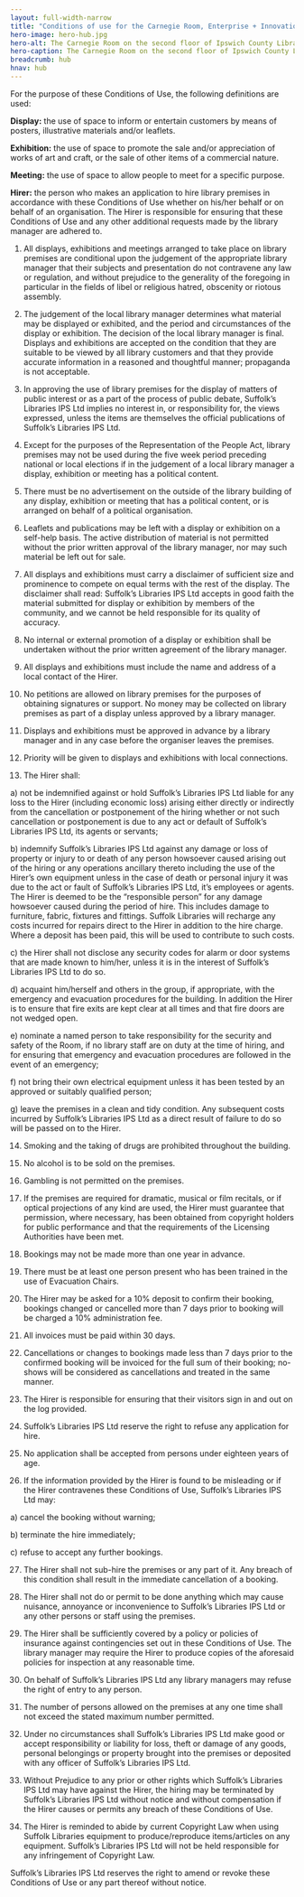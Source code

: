 ```yaml
---
layout: full-width-narrow
title: "Conditions of use for the Carnegie Room, Enterprise + Innovation Hub"
hero-image: hero-hub.jpg
hero-alt: The Carnegie Room on the second floor of Ipswich County Library
hero-caption: The Carnegie Room on the second floor of Ipswich County Library
breadcrumb: hub
hnav: hub
---
```

For the purpose of these Conditions of Use, the following definitions are used:

**Display:** the use of space to inform or entertain customers by means of posters, illustrative materials and/or leaflets.

**Exhibition:** the use of space to promote the sale and/or appreciation of works of art and craft, or the sale of other items of a commercial nature.

**Meeting:** the use of space to allow people to meet for a specific purpose.

**Hirer:** the person who makes an application to hire library premises in accordance with these Conditions of Use whether on his/her behalf or on behalf of an organisation. The Hirer is responsible for ensuring that these Conditions of Use and any other additional requests made by the library manager are adhered to.

1. All displays, exhibitions and meetings arranged to take place on library premises are conditional upon the judgement of the appropriate library manager that their subjects and presentation do not contravene any law or regulation, and without prejudice to the generality of the foregoing in particular in the fields of libel or religious hatred, obscenity or riotous assembly.

2. The judgement of the local library manager determines what material may be displayed or exhibited, and the period and circumstances of the display or exhibition. The decision of the local library manager is final. Displays and exhibitions are accepted on the condition that they are suitable to be viewed by all library customers and that they provide accurate information in a reasoned and thoughtful manner; propaganda is not acceptable.

3. In approving the use of library premises for the display of matters of public interest or as a part of the process of public debate, Suffolk’s Libraries IPS Ltd implies no interest in, or responsibility for, the views expressed, unless the items are themselves the official publications of Suffolk’s Libraries IPS Ltd.

4. Except for the purposes of the Representation of the People Act, library premises may not be used during the five week period preceding national or local elections if in the judgement of a local library manager a display, exhibition or meeting has a political content.

5. There must be no advertisement on the outside of the library building of any display, exhibition or meeting that has a political content, or is arranged on behalf of a political organisation.

6. Leaflets and publications may be left with a display or exhibition on a self-help basis. The active distribution of material is not permitted without the prior written approval of the library manager, nor may such material be left out for sale.

7. All displays and exhibitions must carry a disclaimer of sufficient size and prominence to compete on equal terms with the rest of the display. The disclaimer shall read: Suffolk’s Libraries IPS Ltd accepts in good faith the material submitted for display or exhibition by members of the community, and we cannot be held responsible for its quality of accuracy.

8. No internal or external promotion of a display or exhibition shall be undertaken without the prior written agreement of the library manager.

9. All displays and exhibitions must include the name and address of a local contact of the Hirer.

10. No petitions are allowed on library premises for the purposes of obtaining signatures or support. No money may be collected on library premises as part of a display unless approved by a library manager.

11. Displays and exhibitions must be approved in advance by a library manager and in any case before the organiser leaves the premises.

12. Priority will be given to displays and exhibitions with local connections.

13. The Hirer shall:

  a) not be indemnified against or hold Suffolk’s Libraries IPS Ltd liable for any loss to the Hirer (including economic loss) arising either directly or indirectly from the cancellation or postponement of the hiring whether or not such cancellation or postponement is due to any act or default of Suffolk’s Libraries IPS Ltd, its agents or servants;

  b) indemnify Suffolk’s Libraries IPS Ltd against any damage or loss of property or injury to or death of any person howsoever caused arising out of the hiring or any operations ancillary thereto including the use of the Hirer’s own equipment unless in the case of death or personal injury it was due to the act or fault of Suffolk’s Libraries IPS Ltd, it’s employees or agents. The Hirer is deemed to be the “responsible person” for any damage howsoever caused during the period of hire. This includes damage to furniture, fabric, fixtures and fittings. Suffolk Libraries will recharge any costs incurred for repairs direct to the Hirer in addition to the hire charge. Where a deposit has been paid, this will be used to contribute to such costs.

  c) the Hirer shall not disclose any security codes for alarm or door systems that are made known to him/her, unless it is in the interest of Suffolk’s Libraries IPS Ltd to do so.

  d) acquaint him/herself and others in the group, if appropriate, with the emergency and evacuation procedures for the building. In addition the Hirer is to ensure that fire exits are kept clear at all times and that fire doors are not wedged open.

  e) nominate a named person to take responsibility for the security and safety of the Room, if no library staff are on duty at the time of hiring, and for ensuring that emergency and evacuation procedures are followed in the event of an emergency;

  f) not bring their own electrical equipment unless it has been tested by an approved or suitably qualified person;

  g) leave the premises in a clean and tidy condition. Any subsequent costs incurred by Suffolk’s Libraries IPS Ltd as a direct result of failure to do so will be passed on to the Hirer.

14. Smoking and the taking of drugs are prohibited throughout the building.

15. No alcohol is to be sold on the premises.

16. Gambling is not permitted on the premises.

17. If the premises are required for dramatic, musical or film recitals, or if optical projections of any kind are used, the Hirer must guarantee that permission, where necessary, has been obtained from copyright holders for public performance and that the requirements of the Licensing Authorities have been met.

18. Bookings may not be made more than one year in advance.

19. There must be at least one person present who has been trained in the use of Evacuation Chairs.

20. The Hirer may be asked for a 10% deposit to confirm their booking, bookings changed or cancelled more than 7 days prior to booking will be charged a 10% administration fee.

21. All invoices must be paid within 30 days.

22. Cancellations or changes to bookings made less than 7 days prior to the confirmed booking will be invoiced for the full sum of their booking; no-shows will be considered as cancellations and treated in the same manner.

23. The Hirer is responsible for ensuring that their visitors sign in and out on the log provided.

24. Suffolk’s Libraries IPS Ltd reserve the right to refuse any application for hire.

25. No application shall be accepted from persons under eighteen years of age.

26. If the information provided by the Hirer is found to be misleading or if the Hirer contravenes these Conditions of Use, Suffolk’s Libraries IPS Ltd may:

  a) cancel the booking without warning;

  b) terminate the hire immediately;

  c) refuse to accept any further bookings.

27. The Hirer shall not sub-hire the premises or any part of it. Any breach of this condition shall result in the immediate cancellation of a booking.

28. The Hirer shall not do or permit to be done anything which may cause nuisance, annoyance or inconvenience to Suffolk’s Libraries IPS Ltd or any other persons or staff using the premises.

29. The Hirer shall be sufficiently covered by a policy or policies of insurance against contingencies set out in these Conditions of Use. The library manager may require the Hirer to produce copies of the aforesaid policies for inspection at any reasonable time.

30. On behalf of Suffolk’s Libraries IPS Ltd any library managers may refuse the right of entry to any person.

31. The number of persons allowed on the premises at any one time shall not exceed the stated maximum number permitted.

32. Under no circumstances shall Suffolk’s Libraries IPS Ltd make good or accept responsibility or liability for loss, theft or damage of any goods, personal belongings or property brought into the premises or deposited with any officer of Suffolk’s Libraries IPS Ltd.

33. Without Prejudice to any prior or other rights which Suffolk’s Libraries IPS Ltd may have against the Hirer, the hiring may be terminated by Suffolk’s Libraries IPS Ltd without notice and without compensation if the Hirer causes or permits any breach of these Conditions of Use.

34. The Hirer is reminded to abide by current Copyright Law when using Suffolk Libraries equipment to produce/reproduce items/articles on any equipment. Suffolk’s Libraries IPS Ltd will not be held responsible for any infringement of Copyright Law.

Suffolk’s Libraries IPS Ltd reserves the right to amend or revoke these Conditions of Use or any part thereof without notice.

